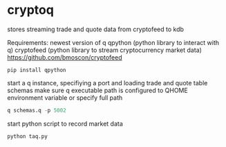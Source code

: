 # cryptoq
stores streaming trade and quote data from cryptofeed to kdb


Requirements:
newest version of q
qpython (python library to interact with q)
cryptofeed (python library to stream cryptocurrency market data) https://github.com/bmoscon/cryptofeed
```
pip install qpython
```

start a q instance, specifiying a port and loading trade and quote table schemas
make sure q executable path is configured to QHOME environment variable or 
specify full path
```q
q schemas.q -p 5002
```

start python script to record market data
```python
python taq.py
```







